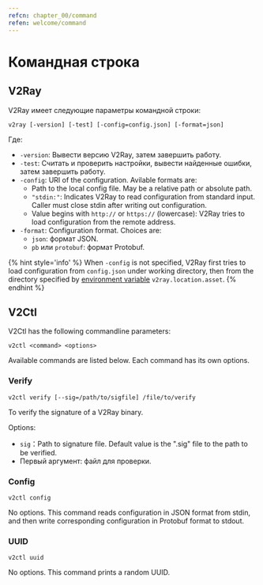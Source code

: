 ```yaml
---
refcn: chapter_00/command
refen: welcome/command
---
```

# Командная строка

## V2Ray

V2Ray имеет следующие параметры командной строки:

```shell
v2ray [-version] [-test] [-config=config.json] [-format=json]
```

Где:

* `-version`: Вывести версию V2Ray, затем завершить работу.
* `-test`: Считать и проверить настройки, вывести найденные ошибки, затем завершить работу.
* `-config`: URI of the configuration. Avilable formats are: 
  * Path to the local config file. May be a relative path or absolute path.
  * `"stdin:"`: Indicates V2Ray to read configuration from standard input. Caller must close stdin after writing out configuration.
  * Value begins with `http://` or `https://` (lowercase): V2Ray tries to load configuration from the remote address.
* `-format`: Configuration format. Choices are: 
  * `json`: формат JSON.
  * `pb` или `protobuf`: формат Protobuf.

{% hint style='info' %} When `-config` is not specified, V2Ray first tries to load configuration from `config.json` under working directory, then from the directory specified by [environment variable](../configuration/env.md) `v2ray.location.asset`. {% endhint %}

## V2Ctl

V2Ctl has the following commandline parameters:

```shell
v2ctl <command> <options>
```

Available commands are listed below. Each command has its own options.

### Verify

`v2ctl verify [--sig=/path/to/sigfile] /file/to/verify`

To verify the signature of a V2Ray binary.

Options:

* `sig`：Path to signature file. Default value is the ".sig" file to the path to be verified.
* Первый аргумент: файл для проверки.

### Config

`v2ctl config`

No options. This command reads configuration in JSON format from stdin, and then write corresponding configuration in Protobuf format to stdout.

### UUID

`v2ctl uuid`

No options. This command prints a random UUID.